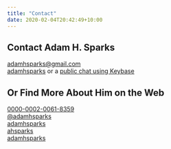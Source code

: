 ```yaml
---
title: "Contact"
date: 2020-02-04T20:42:49+10:00
---
```


## Contact Adam H. Sparks

<i class="fas fa-envelope" title = "E-mail"></i> [adamhsparks@gmail.com](adamhsparks@gmail.com)
<br />
<i class="fab fa-keybase" title = "Keybase"></i> [adamhsparks](https://keybase.io/adamhsparks) or a [public chat using Keybase](https://keybase.io/adamhsparks/chat)  

## Or Find More About Him on the Web

<i class="fab fa-orcid" title = "ORCID"></i> [0000-0002-0061-8359](https://orcid.org/0000-0002-0061-8359)  
<i class="fab fa-twitter" title = "Twitter"></i> [@adamhsparks](https://www.twitter.com/adamhsparks)  
<i class="fab fa-github" title = "GitHub"></i> [adamhsparks](https://www.github.com/adamhsparks)  
<i class="fab fa-flickr" title = "Flickr"></i> [ahsparks](https://www.flickr.com/photos/ahsparks/)  
<i class="fab fa-instagram" title = "Flickr"></i> [adamhsparks](https://www.instagram.com/adamhsparks/)  
